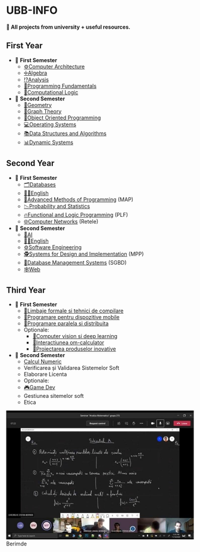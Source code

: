# UBB-INFO
**🏡 All projects from university + useful resources.**
## First Year
* 📂 **First Semester**
  * [⚙️Computer Architecture](https://github.com/TudorMurariu/UBB-INFO/tree/main/an1/Semestrul1/ASC)
  * [➗Algebra](https://github.com/TudorMurariu/UBB-INFO/tree/main/an1/Semestrul1/Algebra)
  * [⁉️Analysis](https://github.com/TudorMurariu/UBB-INFO/tree/main/an1/Semestrul1/Analiza)
  * [🔰Programming Fundamentals](https://github.com/TudorMurariu/UBB-INFO/tree/main/an1/Semestrul1/Fundamentele%20Programarii)
  * [🗿Computational Logic](https://github.com/TudorMurariu/UBB-INFO/tree/main/an1/Semestrul1/Logica%20Computationala)
* 📂 **Second Semester**
  * [📐Geometry](https://github.com/TudorMurariu/UBB-INFO/tree/main/an1/Semestrul2/Geometrie)
  * [🍇Graph Theory](https://github.com/TudorMurariu/UBB-INFO/tree/main/an1/Semestrul2/Graph-Theory)
  * [🌅Object Oriented Programming](https://github.com/TudorMurariu/UBB-INFO/tree/main/an1/Semestrul2/OOP)
  * [💻Operating Systems](https://github.com/TudorMurariu/UBB-INFO/tree/main/an1/Semestrul2/Operating-Systems)
  * [📚Data Structures and Algorithms](https://github.com/TudorMurariu/UBB-INFO/tree/main/an1/Semestrul2/SDA)
  * [📊Dynamic Systems](https://github.com/TudorMurariu/UBB-INFO/tree/main/an1/Semestrul2/Sisteme%20Dinamice)
## Second Year
* 📂 **First Semester**
   * [🗂️Databases](https://github.com/TudorMurariu/UBB-INFO/tree/main/an2/Semestrul1/Baze%20de%20date)
   * [💂‍♂️English](https://github.com/TudorMurariu/UBB-INFO/tree/main/an2/Semestrul1/Engleza)
   * [🎨Advanced Methods of Programming](https://github.com/TudorMurariu/UBB-INFO/tree/main/an2/Semestrul1/Metode%20Avansate%20de%20Programare) (MAP)
   * [📉Probability and Statistics](https://github.com/TudorMurariu/UBB-INFO/tree/main/an2/Semestrul1/Probabilitati%20si%20statistica) 
   * [🔥Functional and Logic Programming](https://github.com/TudorMurariu/UBB-INFO/tree/main/an2/Semestrul1/Programare%20logica%20si%20functionala) (PLF)
   * [🌐Computer Networks](https://github.com/TudorMurariu/UBB-INFO/tree/main/an2/Semestrul1/Retele) (Retele)
* 📂 **Second Semester**
   * [🤖AI](https://github.com/TudorMurariu/UBB-INFO/tree/main/an2/Semestrul2/AI)
   * [💂‍♂️English](https://github.com/TudorMurariu/UBB-INFO/tree/main/an2/Semestrul2/Engleza)
   * [⚙️Software Engineering](https://github.com/TudorMurariu/UBB-INFO/tree/main/an2/Semestrul2/Inginerie%20Soft)
   * [🕵️Systems for Design and Implementation](https://github.com/TudorMurariu/UBB-INFO/tree/main/an2/Semestrul2/Medii%20de%20Proiectare%20si%20Programare) (MPP)
   * [🔩Database Management Systems](https://github.com/TudorMurariu/UBB-INFO/tree/main/an2/Semestrul2/Sisteme%20de%20gestiune%20a%20bazelor%20de%20date) (SGBD)
   * [🕸️Web](https://github.com/TudorMurariu/UBB-INFO/tree/main/an2/Semestrul2/Web)
## Third Year
* 📂 **First Semester**
  * [💬Limbaje formale si tehnici de compilare](https://github.com/TudorMurariu/UBB-INFO/tree/main/an3/Semestrul1/LFTC)
  * [📱Programare pentru dispozitive mobile](https://github.com/TudorMurariu/UBB-INFO/tree/main/an3/Semestrul1/Mobile)
  * [🔪Programare paralela si distribuita](https://github.com/TudorMurariu/UBB-INFO/tree/main/an3/Semestrul1/PPD)
  * Optionale:
    * [🦾Computer vision si deep learning](https://github.com/TudorMurariu/UBB-INFO/tree/main/an3/Semestrul1/CV_DeepLearning)
    * [👶Interactiunea om-calculator]()
    * [🚀Proiectarea produselor inovative]()
* 📂 **Second Semester**
  * [Calcul Numeric](https://github.com/TudorMurariu/UBB-INFO/tree/main/an3/Semestrul2/Calcul%20Numeric)
  * Verificarea și Validarea Sistemelor Soft
  * Elaborare Licenta
  * Optionale:
   * [🎮Game Dev]([https://github.com/TudorMurariu/UBB-INFO/tree/main/an3/Semestrul1/LFTC](https://github.com/TudorMurariu/UBB-INFO/tree/main/an3/Semestrul2/Game%20Dev))
   * Gestiunea sitemelor soft
   * Etica
 
![Poza cu berimde](https://github.com/TudorMurariu/UBB-INFO/blob/main/an1/Semestrul1/Analiza/Partial/SUbiectPartialA.jpg)<br>
Berimde
